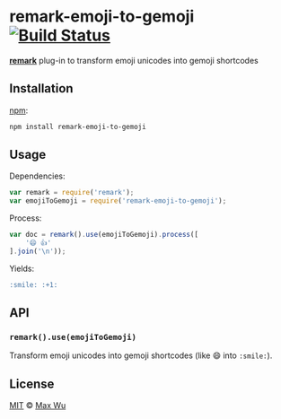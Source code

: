 # remark-emoji-to-gemoji [![Build Status][travis-badge]][travis]

[**remark**][remark] plug-in to transform emoji unicodes into gemoji shortcodes

## Installation

[npm][npm-install]:

```bash
npm install remark-emoji-to-gemoji
```

## Usage

Dependencies:

```javascript
var remark = require('remark');
var emojiToGemoji = require('remark-emoji-to-gemoji');
```

Process:

```javascript
var doc = remark().use(emojiToGemoji).process([
    '😄 👍'
].join('\n'));
```

Yields:

```md
:smile: :+1:
```

## API

### `remark().use(emojiToGemoji)`

Transform emoji unicodes into gemoji shortcodes (like 😄 into `:smile:`).

## License

[MIT][license] © [Max Wu][author]

<!-- Definitions -->

[travis-badge]: https://img.shields.io/travis/jackycute/remark-emoji-to-gemoji.svg

[travis]: https://travis-ci.org/jackycute/remark-emoji-to-gemoji

[npm-install]: https://docs.npmjs.com/cli/install

[license]: LICENSE

[author]: https://github.com/jackycute

[remark]: https://github.com/wooorm/remark

